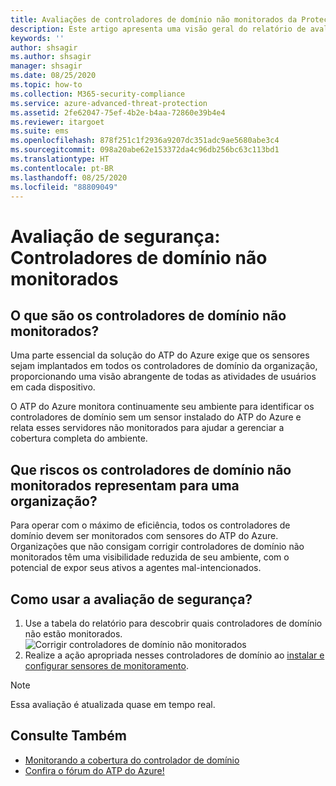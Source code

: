 ```yaml
---
title: Avaliações de controladores de domínio não monitorados da Proteção Avançada contra Ameaças do Azure
description: Este artigo apresenta uma visão geral do relatório de avaliação da situação da segurança de identidade de controladores de domínio não monitorados do ATP do Azure.
keywords: ''
author: shsagir
ms.author: shsagir
manager: shsagir
ms.date: 08/25/2020
ms.topic: how-to
ms.collection: M365-security-compliance
ms.service: azure-advanced-threat-protection
ms.assetid: 2fe62047-75ef-4b2e-b4aa-72860e39b4e4
ms.reviewer: itargoet
ms.suite: ems
ms.openlocfilehash: 878f251c1f2936a9207dc351adc9ae5680abe3c4
ms.sourcegitcommit: 098a20abe62e153372da4c96db256bc63c113bd1
ms.translationtype: HT
ms.contentlocale: pt-BR
ms.lasthandoff: 08/25/2020
ms.locfileid: "88809049"
---
```

# <a name="security-assessment-unmonitored-domain-controllers"></a>Avaliação de segurança: Controladores de domínio não monitorados

## <a name="what-are-unmonitored-domain-controllers"></a>O que são os controladores de domínio não monitorados?

Uma parte essencial da solução do ATP do Azure exige que os sensores sejam implantados em todos os controladores de domínio da organização, proporcionando uma visão abrangente de todas as atividades de usuários em cada dispositivo.

O ATP do Azure monitora continuamente seu ambiente para identificar os controladores de domínio sem um sensor instalado do ATP do Azure e relata esses servidores não monitorados para ajudar a gerenciar a cobertura completa do ambiente.

## <a name="what-risk-do-unmonitored-domain-controllers-pose-to-an-organization"></a>Que riscos os controladores de domínio não monitorados representam para uma organização?

Para operar com o máximo de eficiência, todos os controladores de domínio devem ser monitorados com sensores do ATP do Azure. Organizações que não consigam corrigir controladores de domínio não monitorados têm uma visibilidade reduzida de seu ambiente, com o potencial de expor seus ativos a agentes mal-intencionados.

## <a name="how-do-i-use-this-security-assessment"></a>Como usar a avaliação de segurança?

1. Use a tabela do relatório para descobrir quais controladores de domínio não estão monitorados.
    ![Corrigir controladores de domínio não monitorados](media/atp-cas-isp-unmonitored-domain-controller-1.png)
1. Realize a ação apropriada nesses controladores de domínio ao [instalar e configurar sensores de monitoramento](atp-sensor-monitoring.md#domain-controller-status).

> [!NOTE]
> Essa avaliação é atualizada quase em tempo real.

## <a name="see-also"></a>Consulte Também

- [Monitorando a cobertura do controlador de domínio](atp-sensor-monitoring.md)
- [Confira o fórum do ATP do Azure!](https://aka.ms/azureatpcommunity)
